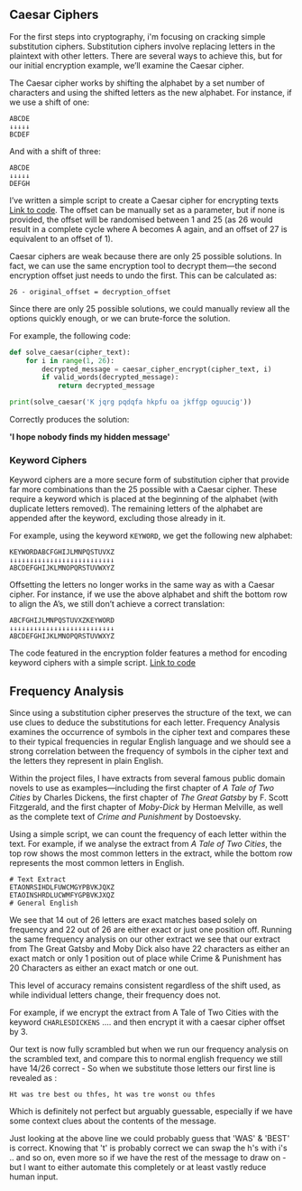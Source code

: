 ## Caesar Ciphers

For the first steps into cryptography, i'm focusing on cracking simple substitution ciphers. Substitution ciphers involve replacing letters in the plaintext with other letters. There are several ways to achieve this, but for our initial encryption example, we’ll examine the Caesar cipher.

The Caesar cipher works by shifting the alphabet by a set number of characters and using the shifted letters as the new alphabet. For instance, if we use a shift of one:

```
ABCDE  
↓↓↓↓↓  
BCDEF  
```

And with a shift of three:

```
ABCDE  
↓↓↓↓↓  
DEFGH  
```

I’ve written a simple script to create a Caesar cipher for encrypting texts [Link to code](https://github.com/Fordcois/cryptography/blob/main/lib/encrypt_functions/caesar_cipher.py). The offset can be manually set as a parameter, but if none is provided, the offset will be randomised between 1 and 25 (as 26 would result in a complete cycle where A becomes A again, and an offset of 27 is equivalent to an offset of 1).

Caesar ciphers are weak because there are only 25 possible solutions. In fact, we can use the same encryption tool to decrypt them—the second encryption offset just needs to undo the first. This can be calculated as:

```
26 - original_offset = decryption_offset  
```

Since there are only 25 possible solutions, we could manually review all the options quickly enough, or we can brute-force the solution.

For example, the following code:

```python
def solve_caesar(cipher_text):  
    for i in range(1, 26):  
        decrypted_message = caesar_cipher_encrypt(cipher_text, i)  
        if valid_words(decrypted_message):  
            return decrypted_message  

print(solve_caesar('K jqrg pqdqfa hkpfu oa jkffgp oguucig'))  
```

Correctly produces the solution:  

**'I hope nobody finds my hidden message'**

### Keyword Ciphers

Keyword ciphers are a more secure form of substitution cipher that provide far more combinations than the 25 possible with a Caesar cipher. These require a keyword which is placed at the beginning of the alphabet (with duplicate letters removed). The remaining letters of the alphabet are appended after the keyword, excluding those already in it.

For example, using the keyword `KEYWORD`, we get the following new alphabet:

```
KEYWORDABCFGHIJLMNPQSTUVXZ  
↓↓↓↓↓↓↓↓↓↓↓↓↓↓↓↓↓↓↓↓↓↓↓↓↓↓  
ABCDEFGHIJKLMNOPQRSTUVWXYZ  
```

Offsetting the letters no longer works in the same way as with a Caesar cipher. For instance, if we use the above alphabet and shift the bottom row to align the A’s, we still don’t achieve a correct translation:

```
ABCFGHIJLMNPQSTUVXZKEYWORD  
↓↓↓↓↓↓↓↓↓↓↓↓↓↓↓↓↓↓↓↓↓↓↓↓↓↓  
ABCDEFGHIJKLMNOPQRSTUVWXYZ  
```

The code featured in the encryption folder features a method for encoding keyword ciphers with a simple script. [Link to code](https://github.com/Fordcois/cryptography/blob/main/lib/encrypt_functions/keyword_cipher.py)

## Frequency Analysis

Since using a substitution cipher preserves the structure of the text, we can use clues to deduce the substitutions for each letter. Frequency Analysis examines the occurrence of symbols in the cipher text and compares these to their typical frequencies in regular English language and we should see a strong correlation between the frequency of symbols in the cipher text and the letters they represent in plain English.

Within the project files, I have extracts from several famous public domain novels to use as examples—including the first chapter of _A Tale of Two Cities_ by Charles Dickens, the first chapter of _The Great Gatsby_ by F. Scott Fitzgerald, and the first chapter of _Moby-Dick_ by Herman Melville, as well as the complete text of _Crime and Punishment_ by Dostoevsky.

Using a simple script, we can count the frequency of each letter within the text. For example, if we analyse the extract from _A Tale of Two Cities_, the top row shows the most common letters in the extract, while the bottom row represents the most common letters in English.

```
# Text Extract
ETAONRSIHDLFUWCMGYPBVKJQXZ
ETAOINSHRDLUCWMFYGPBVKJXQZ
# General English 
```

We see that 14 out of 26 letters are exact matches based solely on frequency and 22 out of 26 are either exact or just one position off.
 Running the same frequency analysis on our other extract we see that our extract from The Great Gatsby and Moby Dick also have 22 characters as either an exact match or only 1 position out of place while Crime & Punishment has 20 Characters as either an exact match or one out.

This level of accuracy remains consistent regardless of the shift used, as while individual letters change, their frequency does not. 

For example, if we encrypt the extract from A Tale of Two Cities with the keyword `CHARLESDICKENS` .... and then encrypt it with a caesar cipher offset by 3.

Our text is now fully scrambled but when we run our frequency analysis on the scrambled text, and compare this to normal english frequency we still have 14/26 correct - So when we substitute those letters our first line is revealed as :
```
Ht was tre best ou thfes, ht was tre wonst ou thfes
```

Which is definitely not perfect but arguably guessable, especially if we have some context clues about the contents of the message.

Just looking at the above line we could probably guess that 'WAS' & 'BEST' is correct. Knowing that 't' is probably correct we can swap the h's with i's .. and so on, even more so if we have the rest of the message to draw on - but l want to either automate this completely or at least vastly reduce human input.